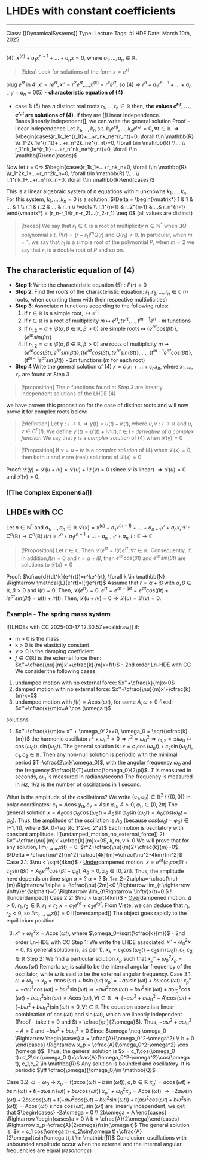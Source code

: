 # LHDEs with constant coefficients
___
Class: [[DynamicalSystems]]
Type: Lecture
Tags: #LHDE 
Date: March 10th, 2025
___

$(4)$: $x^{(n)}+a_1x^{n-1}+...+a_nx=0$, where $a_1,...,a_n\in \mathbb{R}$.
>[!idea] Look for solutions of the form $x=e^{rt}$

plug $e^{rt}$ in $4$: $x'=re^{rt}, x'' =r^2e^{rt}$,...,$x^{(k)}=r^ke^{rt}$, so 
$(4) \Rightarrow r^n + a_1r^{n-1}+...+a_{n-1}r+a_n=0 (5)$ - **characteristic equation of $(4)$**
- case 1: $(5)$ has $n$ distinct real roots $r_1,...,r_n \in \mathbb{R}$
then, **the values $e^{r_1t},...,e^{r_nt}$ are solutions of $(4)$**. If they are [[Linear independence. Bases|linearly independent]], we can write the general solution
Proof - linear independence
Let $k_1,...,k_n$ s.t. $k_1e^{r_1t},...,k_ne^{r_nt}=0, \forall t \in \mathbb{R}$. $\Rightarrow$
$\begin{cases}r_1k_1e^{r_1t}+...+r_nk_ne^{r_nt}=0, \forall t\in \mathbb{R} \\r_1^2k_1e^{r_1t}+...+r_n^2k_ne^{r_nt}=0, \forall t\in \mathbb{R} \\... \\ r_1^nk_1e^{r_1t}+...+r_n^nk_ne^{r_nt}=0, \forall t\in \mathbb{R}\end{cases}$

Now let $t=0 \Rightarrow$
$\begin{cases}r_1k_1+...+r_nk_n=0, \forall t\in \mathbb{R} \\r_1^2k_1+...+r_n^2k_n=0, \forall t\in \mathbb{R} \\... \\ r_1^nk_1+...+r_n^nk_n=0, \forall t\in \mathbb{R}\end{cases}$ 

This is a linear algebraic system of $n$ equations with $n$ unknowns $k_1,...,k_n$. For this system, $k_1,...,k_n=0$ is a solution. 
$\Delta = \begin{vmatrix*} 1 & 1 & ... & 1 \\ r_1 & r_2 & ... & r_n \\ \vdots \\ r_1^{n-1} & r_2^{n-1} & ...& r_n^{n-1} \end{vmatrix*} = (r_n-r_1)(r_n-r_2)...(r_2-r_1) \neq 0$ (all values are distinct) 

>[!recap]
We say that $r_1 \in \mathbb{C}$ is a root of multiplicity $n \in \mathbb{N}^*$ when $\exists Q$ polynomial s.t. $P(r)=(r-r_1)^mQ(r)$ and $Q(r_1) \neq 0$. In particular, when $m=1$, we say that $r_1$ is a simple root of the polynomial $P$, when $m=2$ we say that $r_1$ is a double root of $P$ and so on.

## The characteristic equation of $(4)$
- **Step 1**: Write the characteristic equation $(5) : P(r) = 0$
- **Step 2**: Find the *roots* of the characteristic equation: $r_1,r_2,...,r_n \in \mathbb{C}$ ($n$ roots, when counting them with their respective multiplicities)
- **Step 3**: Associate $n$ functions according to the following rules:
	1. If $r \in \mathbb{R}$ is a simple root, $\mapsto e^{rt}$
	2. If $r \in \mathbb{R}$ is a root of multiplicity $m$ $\mapsto$ $e^{rt}, te^{rt},...,t^{m-1}e^{rt}$ - $m$ functions
	3. If $r_{1,2} = \alpha \pm i\beta (\alpha, \beta \in \mathbb{R}, \beta > 0)$ are simple roots $\mapsto$ $\{e^{\alpha t} cos(\beta t)\}, \{e^{\alpha t} sin(\beta t)\}$  
	4. If $r_{1,2} = \alpha \pm i\beta (\alpha, \beta \in \mathbb{R}, \beta > 0)$ are roots of multiplicity $m$ $\mapsto$ $\{e^{\alpha t} cos(\beta t), e^{\alpha t} sin(\beta t)\},$$\{te^{\alpha t} cos(\beta t), te^{\alpha t} sin(\beta t)\}$, ...,  $\{t^{m-1}e^{\alpha t} cos(\beta t)\}, \{t^{m-1}e^{\alpha t} sin(\beta t)\}$  - $2m$ functions ($m$ for each root)
- **Step 4** Write the general solution of $(4)$ $x=c_1x_1+...+c_nx_n$, where $x_1,...,x_n$ are found at Step 3
>[!proposition]
>The $n$ functions found at *Step 3* are linearly independent solutions of the LHDE $(4)$

we have proven this proposition for the case of distinct roots and will now prove it for complex roots below:

>[!definition]
> Let $\gamma : I \rightarrow \mathbb{C} \Rightarrow \gamma(t) = u(t)+ir(t)$, where $u, v : I \rightarrow \mathbb{R}$ and $u,v \in C^n(I)$. We define $\gamma'(t) = u'(t) + iv'(t), t \in I$ - *derivative of a complex function*
> We say that $\gamma$ is a *complex solution* of $(4)$ when $\mathcal{L}(\gamma)=0$

>[!Proposition] 
>If $\gamma = u+iv$ is a *complex solution* of $(4)$ when $\mathcal{L}(x)=0$, then both $u$ and $v$ are (real) solutions of $\mathcal{L}(x)=0$

Proof: $\mathcal{L}(\gamma)=\mathcal{L}(u+iv)=\mathcal{L}(u)+i\mathcal{L}(v)=0$ (since $\mathcal{L}$ is linear) $\Rightarrow \mathcal{L}(u)=0$ and $\mathcal{L}(v)=0$.

### [[The Complex Exponential]]
## LHDEs with CC 
Let $n \in \mathbb{N}^*$ and $a_1,...,a_n \in \mathbb{R}$
$\mathcal{L}(x)=x^{(n)}+a_1x^{(n-1)}+...+a_{n-1}x'+a_nx, \mathcal{L}:C^n(\mathbb{R})\rightarrow C^n(\mathbb{R})$
$l(r)=r^n+a_1r^{n-1}+...+a_{n-1}r+a_n, l : \mathbb{C}\rightarrow\mathbb{C}$
>[!Proposition] 
>Let $r \in \mathbb{C}.$ Then $\mathcal{L}(e^{rt}=l(r)e^{rt}, \forall t \in \mathbb{R}$. Consequently, if, in addition,$l(r)=0$ and $r=\alpha + i \beta$, then $e^{\alpha t}cos(\beta t)$ and $e^{\alpha t} sin(\beta t)$ are solutions to $\mathcal{L}(x)=0$

Proof: 
$\cfrac{d}{dt^k}(e^{rt})=r^ke^{rt}, \forall k \in \mathbb{N} \Rightarrow \mathcal{L}(e^rt)=l(r)e^{rt}$ 
Assume that $r=\alpha + i \beta$ with $\alpha, \beta \in \mathbb{R}, \beta > 0$ and $l(r) = 0$. Then, $\mathcal{L}(e^{rt})=0$.
$e^{rt}=e^{\alpha t + i \beta t}=e^{\alpha t}cos(\beta t)+ i e ^ {\alpha t} sin (\beta t) = u(t)+ ir(t)$. Then, $\mathcal{L}(u+iv)=0 \Rightarrow \mathcal{L}(u)=\mathcal{L}(v)=0$. 

### Example - The spring mass system
![[LHDEs with CC 2025-03-17 12.30.57.excalidraw]]
if:
- m > 0 is the mass 
- k > 0  is the elasticity constant 
- $\nu > 0$ is the damping coefficient 
- $f \in C(\mathbb{R})$ is the external force 
then:  
$x''+\cfrac{\nu}{m}x'+\cfrac{k}{m}x=f(t)$ - 2nd order Ln-HDE with CC
We consider the following cases:
1. undamped motion with no external force: $x''+\cfrac{k}{m}x=0$
2. damped motion with no external force: $x''+\cfrac{\nu}{m}x'+\cfrac{k}{m}x=0$ 
3. undamped motion with $f(t)=A\cos (\omega t)$, for some $A, \omega >0$ fixed: $x''+\cfrac{k}{m}x=A \cos (\omega t)$ 

solutions
1) $x''+\cfrac{k}{m}x= x'' + \omega_0^2x=0, \omega_0 = \sqrt{\cfrac{k}{m}}$ the harmonic oscillator 
$r^2+\omega_0^2=0 \Rightarrow r^2 = \omega_0^2 \Rightarrow r_{1,2}=\pm i \omega_0 \mapsto \cos(\omega_0 t), \sin (\omega_0 t)$. The general solution is: $x = c_1 \cos (\omega_0 t)+c_2 \sin (\omega_0 t), c_1,c_2\in \mathbb{R}$. 
Then any non-null solution is periodic with the minimal period $T=\cfrac{2\pi}{\omega_0}$, with the angular frequency $\omega_0$ and the frequency $\cfrac{1}{T}=\cfrac{\omega_0}{2\pi}$. 
$T$ is measured in seconds, $\omega_0$ is measured in radians/second
The frequency is measured in $Hz$, $1Hz$ is the number of oscillations in 1 second.

What is the amplitude of the oscillations?
We write $(c_1,c_2)\in \mathbb{R}^2 \setminus \{(0,0)\}$ in polar coordinates: $c_1=A\cos\varphi_0, c_2=A\sin\varphi_0$, $A > 0, \varphi_0 \in [0,2\pi)$
The general solution $x=A_0\cos\varphi_0\cos(\omega_0t)+A_0\sin\varphi_0\sin(\omega_0t) = A_0cos(\omega_0t-\varphi_0)$. Thus, the amplitude of the oscillation is $A_0$ (because $cos(\omega_0t-\varphi_0) \in [-1,1]$), where $A_0=\sqrt{c_1^2+c_2^2}$
Each motion is oscillatory with constant amplitude.
![[undamped_motion_no_external_force]]
  2) $x''+\cfrac{\nu}{m}x'+\cfrac{k}{m}x=0$, $k,m,\nu>0$
We will prove that for any solution, $\lim_{t\rightarrow \infty}x(t)=0$. 
$r^2+\cfrac{\nu}{m}2+\cfrac{k}{m}=0$, $\Delta = \cfrac{\nu^2}{m^2}-\cfrac{4k}{m}=\cfrac{\nu^2-4km}{m^2}$
Case 2.1: $\nu < \sqrt{4km}$ - <u>Under</u>dampened motion.
$x = e^{\alpha t}(c_1cos{\beta t} + c_2\sin (\beta t) = A_0e^{\alpha t}\cos(\beta t - \varphi_0), A_0 > 0, \varphi_0 \in [0,2\pi)$.
Thus, the amplitude here depends on time
sign $\alpha = ?$ $\alpha = ?$
$r_1+r_2=2\alpha=-\cfrac{\nu}{m}\Rightarrow \alpha = -\cfrac{\nu}{2m}<0 \Rightarrow lim_{t \rightarrow \infty}e^{\alpha t}=0 \Rightarrow \lim_{t\Rightarrow \infty}x(t)=0.$
![[underdamped]]
Case 2.2: $\nu > \sqrt{4km}$ - <u>Over</u>dampened motion.
$\Delta > 0$, $r_1,r_2\in \mathbb{R}, r_1\neq r_2$
$x=c_1e^{r_1t}+c_2e^{r_2t}$. From Viete, we can deduce that $r_1,r_2<0$, so $lim_{t\rightarrow\infty}x(t)=0$
![[overdamped]]
The object goes rapidly to the equilibrium position

3) $x''+\omega_0^2x=A \cos (\omega t)$, where $\omega_0=\sqrt{\cfrac{k}{m}}$ - 2nd order Ln-HDE with CC 
Step 1: We write the LHDE associated: $x''+\omega_0^2x=0$. Its general solution is, as per 1), $x_k=c_1\cos(\omega_0 t)+c_2\sin(\omega_0 t), c_1, c_2 \in \mathbb{R}$
Step 2: We find a particular solution $x_p$ such that $x_p''+\omega_0^2x_p=A \cos (\omega t)$
Remark: $\omega_0$ is said to be the internal angular frequency of the oscillator, while $\omega$ is said to be the external angular frequency.
Case 3.1: $\omega \neq \omega_0$ $\rightarrow$ $x_p = a \cos (\omega t)+b\sin(\omega t)$
$x_p' = -a\omega \sin(\omega t) + b \omega \cos (\omega t)$; $x_p'' = -a\omega^2 \cos(\omega t) - b \omega^2 \sin (\omega t)$
$\Rightarrow$ $-a \omega^2\cos(\omega t)-b\omega^2\sin(\omega t)+a\omega_0^2\cos(\omega t)+b\omega_0^2\sin(\omega t)=A\cos(\omega t), \forall t \in \mathbb{R}$
$\Rightarrow (-a\omega^2+a\omega_0^2-A)\cos(\omega t)+(-b\omega^2+b\omega_0^2)\sin(\omega t) = 0, \forall t \in \mathbb{R}$
The equation above is a linear combination of $\cos(\omega t)$ and $\sin(\omega t)$, which are linearly independent (Proof - take $t = 0$ and $t = \cfrac{\pi}{2\omega}$). Thus, $-a\omega^2+a\omega_0^2-A=0$ and $-b\omega^2+b\omega_0^2=0$ 
Since $\omega \neq \omega_0 \Rightarrow \begin{cases} a = \cfrac{A}{\omega_0^2-\omega^2} \\ b = 0 \end{cases} \Rightarrow x_p = \cfrac{A}{\omega_0^2-\omega^2} \cos (\omega t)$.
Thus, the general solution is $x = c_1\cos(\omega_0 t)+c_2\sin(\omega_0 t)+\cfrac{A}{\omega_0^2-\omega^2}\cos(\omega t), c_1,c_2 \in \mathbb{R}$
Any solution is bounded and oscillatory. It is periodic $\iff \cfrac{\omega}{\omega_0}\in  \mathbb{Q}$

Case 3.2: $\omega = \omega_0$ $\rightarrow$ $x_p = t(a\cos(\omega t)+b\sin(\omega t)), a,b\in\mathbb{R}$
$x_p'=a\cos(\omega t)+b\sin(\omega t)+t(-a\omega\sin(\omega t)+b\omega \cos(\omega t))$
$x_p''+\omega_0^2x_p=A\cos(\omega t)$
$\Rightarrow -2a \omega \sin (\omega t)+2b\omega cos(\omega t)+t(-a\omega^2cos(\omega t)-b\omega^2\sin(\omega t))+t(a\omega^2cos(\omega t)+b\omega^2\sin(\omega t))=A \cos(\omega t)$
since $\cos (\omega t), \sin (\omega t)$ are linearly independent, we get that $\begin{cases} -2a\omega = 0 \\ 2b\omega = A \end{cases} \Rightarrow \begin{cases}a = 0 \\ b = \cfrac{A}{2\omega}\end{cases} \Rightarrow x_p=\cfrac{A}{2\omega}t\sin(\omega t)$
The general solution is: $x = c_1 cos(\omega t)+c_2\sin(\omega t)+\cfrac{A}{2\omega}t\sin(\omega t), t \in \mathbb{R}$
Conclusion: oscillations with unbounded amplitude occur when the external and the internal angular frequencies are equal (*resonance*)